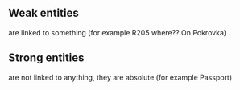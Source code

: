 
## Weak entities
are linked to something (for example R205 where?? On Pokrovka)


## Strong entities
are not linked to anything, they are absolute (for example Passport)
